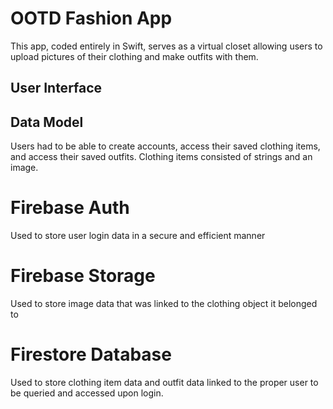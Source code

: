 # OOTD Fashion App

This app, coded entirely in Swift, serves as a virtual closet allowing users to upload pictures of their clothing and make outfits with them.

## User Interface


## Data Model
Users had to be able to create accounts, access their saved clothing items, and access their saved outfits. Clothing items consisted of strings and an image.

# Firebase Auth
Used to store user login data in a secure and efficient manner

# Firebase Storage
Used to store image data that was linked to the clothing object it belonged to

# Firestore Database
Used to store clothing item data and outfit data linked to the proper user to be queried and accessed upon login.
